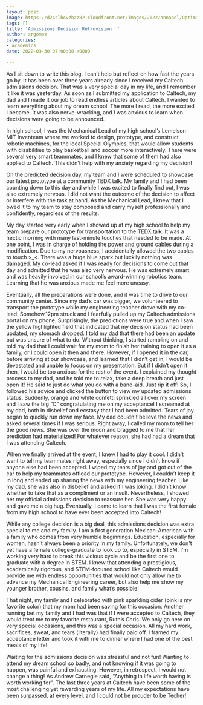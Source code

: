 ```yaml
---
layout: post
image: https://d24slhcvzhzz82.cloudfront.net/images/2022/annabel/Optimized-Caltech_flag.jpg
tags: []
title: 'Admissions Decision Retrovision  '
author: argomez
categories:
- academics
date: 2022-03-30 07:00:00 +0000

---
```

As I sit down to write this blog, I can’t help but reflect on how fast the years go by. It has been over three years already since I received my Caltech admissions decision. That was a very special day in my life, and I remember it like it was yesterday. As soon as I submitted my application to Caltech, my dad and I made it our job to read endless articles about Caltech. I wanted to learn everything about my dream school. The more I read, the more excited I became. It was also nerve-wracking, and I was anxious to learn when decisions were going to be announced.

In high school, I was the Mechanical Lead of my high school’s Lemelson-MIT Inventeam where we worked to design, prototype, and construct robotic machines, for the local Special Olympics, that would allow students with disabilities to play basketball and soccer more interactively. There were several very smart teammates, and I knew that some of them had also applied to Caltech. This didn’t help with my anxiety regarding my decision!

On the predicted decision day, my team and I were scheduled to showcase our latest prototype at a community TEDX talk. My family and I had been counting down to this day and while I was excited to finally find out, I was also extremely nervous. I did not want the outcome of the decision to affect or interfere with the task at hand. As the Mechanical Lead, I knew that I owed it to my team to stay composed and carry myself professionally and confidently, regardless of the results.

My day started very early when I showed up at my high school to help my team prepare our prototype for transportation to the TEDX talk. It was a hectic morning with many last-minute touches that needed to be made. At one point, I was in charge of holding the power and ground cables during a modification. Due to my nervousness, I accidentally allowed the two cables to touch >_<. There was a huge blue spark but luckily nothing was damaged. My co-lead asked if I was ready for decisions to come out that day and admitted that he was also very nervous. He was extremely smart and was heavily involved in our school’s award-winning robotics team. Learning that he was anxious made me feel more uneasy.

Eventually, all the preparations were done, and it was time to drive to our community center. Since my dad’s car was bigger, we volunteered to transport the prototype while my engineering teacher drove with my co-lead. Somehow,12pm struck and I fearfully pulled up my Caltech admissions portal on my phone. Surprisingly, the predictions were true and when I saw the yellow highlighted field that indicated that my decision status had been updated, my stomach dropped. I told my dad that there had been an update but was unsure of what to do. Without thinking, I started rambling on and told my dad that I could wait for my mom to finish her training to open it as a family, or I could open it then and there. However, if I opened it in the car, before arriving at our showcase, and learned that I didn’t get in, I would be devastated and unable to focus on my presentation. But if I didn’t open it then, I would be too anxious for the rest of the event. I explained my thought process to my dad, and he told me to relax, take a deep breath and just open it! He said to just do what you do with a band-aid. Just rip it off! So, I followed his advice and clicked the button to view my updated admissions status. Suddenly, orange and white confetti sprinkled all over my screen and I saw the big “C” congratulating me on my acceptance! I screamed at my dad, both in disbelief and ecstasy that I had been admitted. Tears of joy began to quickly run down my face. My dad couldn't believe the news and asked several times if I was serious. Right away, I called my mom to tell her the good news. She was over the moon and bragged to me that her prediction had materialized! For whatever reason, she had had a dream that I was attending Caltech.

When we finally arrived at the event, I knew I had to play it cool. I didn’t want to tell my teammates right away, especially since I didn’t know if anyone else had been accepted. I wiped my tears of joy and got out of the car to help my teammates offload our prototype. However, I couldn’t keep it in long and ended up sharing the news with my engineering teacher. Like my dad, she was also in disbelief and asked if I was joking. I didn’t know whether to take that as a compliment or an insult. Nevertheless, I showed her my official admissions decision to reassure her. She was very happy and gave me a big hug. Eventually, I came to learn that I was the first female from my high school to have ever been accepted into Caltech!

While any college decision is a big deal, this admissions decision was extra special to me and my family. I am a first generation Mexican-American with a family who comes from very humble beginnings. Education, especially for women, hasn’t always been a priority in my family. Unfortunately, we don't yet have a female college-graduate to look up to, especially in STEM. I'm working very hard to break this vicious cycle and be the first one to graduate with a degree in STEM. I knew that attending a prestigious, academically rigorous, and STEM-focused school like Caltech would provide me with endless opportunities that would not only allow me to advance my Mechanical Engineering career, but also help me show my younger brother, cousins, and family what’s possible!

That night, my family and I celebrated with pink sparkling cider (pink is my favorite color) that my mom had been saving for this occasion. Another running bet my family and I had was that if I were accepted to Caltech, they would treat me to my favorite restaurant, Ruth’s Chris. We only go here on very special occasions, and this was a special occasion. All my hard work, sacrifices, sweat, and tears (literally) had finally paid off. I framed my acceptance letter and took it with me to dinner where I had one of the best meals of my life!

Waiting for the admissions decision was stressful and not fun! Wanting to attend my dream school so badly, and not knowing if it was going to happen, was painful and exhausting. However, in retrospect, I would not change a thing! As Andrew Carnegie said, “Anything in life worth having is worth working for”. The last three years at Caltech have been some of the most challenging yet rewarding years of my life. All my expectations have been surpassed, at every level, and I could not be prouder to be Techer!